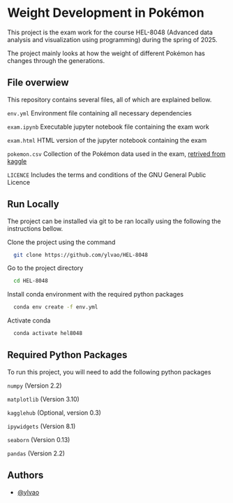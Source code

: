 
# Weight Development in Pokémon

This project is the exam work for the course HEL-8048 (Advanced data analysis and visualization using programming) during the spring of 2025. 

The project mainly looks at how the weight of different Pokémon has changes through the generations.

## File overwiew

This repository contains several files, all of which are explained bellow.

`env.yml` Environment file containing all necessary dependencies

`exam.ipynb` Executable jupyter notebook file containing the exam work

`exam.html` HTML version of the jupyter notebook containing the exam

`pokemon.csv` Collection of the Pokémon data used in the exam, [retrived from kaggle](https://www.kaggle.com/datasets/rounakbanik/pokemon?resource=download)

`LICENCE` Includes the terms and conditions of the GNU General Public Licence

## Run Locally

The project can be installed via git to be ran locally using the following the instructions bellow.

Clone the project using the command

```bash
  git clone https://github.com/ylvao/HEL-8048
```

Go to the project directory

```bash
  cd HEL-8048
```

Install conda environment with the required python packages

```bash
  conda env create -f env.yml
```

Activate conda 

```bash
  conda activate hel8048
```

## Required Python Packages

To run this project, you will need to add the following python packages

`numpy` (Version 2.2)

`matplotlib` (Version 3.10)

`kagglehub` (Optional, version 0.3)

`ipywidgets` (Version 8.1)

`seaborn` (Version 0.13)

`pandas` (Version 2.2)


## Authors

- [@ylvao](https://www.github.com/ylvao)

